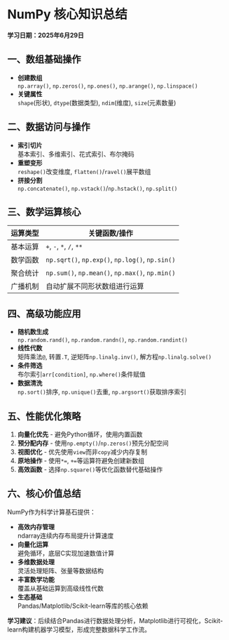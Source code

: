# NumPy 核心知识总结  
**学习日期：2025年6月29日**  

## 一、数组基础操作  
- **创建数组**  
  `np.array()`, `np.zeros()`, `np.ones()`, `np.arange()`, `np.linspace()`  
- **关键属性**  
  `shape`(形状), `dtype`(数据类型), `ndim`(维度), `size`(元素数量)  

## 二、数据访问与操作  
- **索引切片**  
  基本索引、多维索引、花式索引、布尔掩码  
- **重塑变形**  
  `reshape()`改变维度, `flatten()`/`ravel()`展平数组  
- **拼接分割**  
  `np.concatenate()`, `np.vstack()`/`np.hstack()`, `np.split()`  

## 三、数学运算核心  
| 运算类型        | 关键函数/操作                     |
|----------------|----------------------------------|
| 基本运算        | `+`, `-`, `*`, `/`, `**`         |
| 数学函数        | `np.sqrt()`, `np.exp()`, `np.log()`, `np.sin()` |
| 聚合统计        | `np.sum()`, `np.mean()`, `np.max()`, `np.min()` |
| 广播机制        | 自动扩展不同形状数组进行运算        |

## 四、高级功能应用  
- **随机数生成**  
  `np.random.rand()`, `np.random.randn()`, `np.random.randint()`  
- **线性代数**  
  矩阵乘法`@`, 转置`.T`, 逆矩阵`np.linalg.inv()`, 解方程`np.linalg.solve()`  
- **条件筛选**  
  布尔索引`arr[condition]`, `np.where()`条件赋值  
- **数据清洗**  
  `np.sort()`排序, `np.unique()`去重, `np.argsort()`获取排序索引  

## 五、性能优化策略  
1. **向量化优先** - 避免Python循环，使用内置函数  
2. **预分配内存** - 使用`np.empty()`/`np.zeros()`预先分配空间  
3. **视图优化** - 优先使用`view`而非`copy`减少内存复制  
4. **原地操作** - 使用`*=`, `+=`等运算符避免创建新数组  
5. **高效函数** - 选择`np.square()`等优化函数替代基础操作  

## 六、核心价值总结  
NumPy作为科学计算基石提供：  

- **高效内存管理**  
  ndarray连续内存布局提升计算速度  
- **向量化运算**  
  避免循环，底层C实现加速数值计算  
- **多维数据处理**  
  灵活处理矩阵、张量等数据结构  
- **丰富数学功能**  
  覆盖从基础运算到高级线性代数  
- **生态基础**  
  Pandas/Matplotlib/Scikit-learn等库的核心依赖  

**学习建议**：后续结合Pandas进行数据处理分析，Matplotlib进行可视化，Scikit-learn构建机器学习模型，形成完整数据科学工作流。